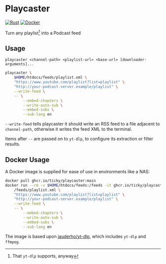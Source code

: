 # Playcaster

[![Rust](https://github.com/ticky/playcaster/actions/workflows/rust.yml/badge.svg)](https://github.com/ticky/playcaster/actions/workflows/rust.yml) [![Docker](https://github.com/ticky/playcaster/actions/workflows/docker-publish.yml/badge.svg)](https://github.com/ticky/playcaster/actions/workflows/docker-publish.yml)

Turn any playlist[^1] into a Podcast feed

## Usage

`playcaster <channel-path> <playlist-url> <base-url> [downloader-arguments]...`

```sh
playcaster \
	$HOME/htdocs/feeds/playlist.xml \
	"https://www.youtube.com/playlist?list=playlist" \
	"http://your-podcast-server.example/playlist" \
	--write-feed \
	-- \
		--embed-chapters \
		--write-auto-sub \
		--embed-subs \
		--sub-lang en
```

`--write-feed` tells playcaster it should write an RSS feed to a file adjacent to `channel-path`, otherwise it writes the feed XML to the terminal.

Items after `--` are passed on to `yt-dlp`, to configure its extraction or filter results.

## Docker Usage

A Docker image is supplied for ease of use in environments like a NAS:

```sh
docker pull ghcr.io/ticky/playcaster:main
docker run --rm -v $HOME/htdocs/feeds:/feeds -it ghcr.io/ticky/playcaster:main \
	/feeds/playlist.xml \
	"https://www.youtube.com/playlist?list=playlist" \
	"http://your-podcast-server.example/playlist" \
	--write-feed \
	-- \
		--embed-chapters \
		--write-auto-sub \
		--embed-subs \
		--sub-lang en
```

The image is based upon [jauderho/yt-dlp](https://hub.docker.com/r/jauderho/yt-dlp), which includes `yt-dlp` and `ffmpeg`.

[^1]: That `yt-dlp` supports, anyway

